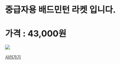 
<html>
<body>
<H1>중급자용 배드민턴 라켓 입니다.</H1>
<H1>가격 : 43,000원 </H1>
<div>
<img src="http://postfiles11.naver.net/20150530_218/ioio9961_1432975756992cij3q_JPEG/%C1%DF%B1%DE%C0%DA%BF%EB%B6%F3%C4%CF.jpg?type=w3" />
</div>

<a href="http://www.badmintonmarket.co.kr/front/productdetail.php?productcode=047005006000000011&code=047002001000&sort=">사러가기 </a>

</body>
</html>
